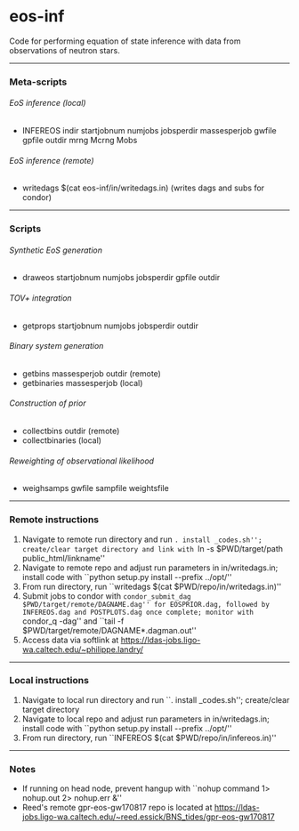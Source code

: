 # eos-inf

Code for performing equation of state inference with data from observations of neutron stars.

---

### Meta-scripts

###### EoS inference (local)

* INFEREOS indir startjobnum numjobs jobsperdir massesperjob gwfile gpfile outdir mrng Mcrng Mobs

###### EoS inference (remote)

* writedags $(cat eos-inf/in/writedags.in) (writes dags and subs for condor)

---

### Scripts

###### Synthetic EoS generation

* draweos startjobnum numjobs jobsperdir gpfile outdir

###### TOV+ integration

* getprops startjobnum numjobs jobsperdir outdir

###### Binary system generation

* getbins massesperjob outdir (remote)
* getbinaries massesperjob (local)

###### Construction of prior

* collectbins outdir (remote)
* collectbinaries (local)

###### Reweighting of observational likelihood

* weighsamps gwfile sampfile weightsfile

---

### Remote instructions

1. Navigate to remote run directory and run ``. install _codes.sh''; create/clear target directory and link with ``ln -s $PWD/target/path public_html/linkname''
2. Navigate to remote repo and adjust run parameters in in/writedags.in; install code with ``python setup.py install --prefix ../opt/''
3. From run directory, run ``writedags $(cat $PWD/repo/in/writedags.in)''
4. Submit jobs to condor with ``condor_submit_dag $PWD/target/remote/DAGNAME.dag'' for EOSPRIOR.dag, followed by INFEREOS.dag and POSTPLOTS.dag once complete; monitor with ``condor_q -dag'' and ``tail -f $PWD/target/remote/DAGNAME*.dagman.out''
5. Access data via softlink at https://ldas-jobs.ligo-wa.caltech.edu/~philippe.landry/

---

### Local instructions

1. Navigate to local run directory and run ``. install _codes.sh''; create/clear target directory
2. Navigate to local repo and adjust run parameters in in/writedags.in; install code with ``python setup.py install --prefix ../opt/''
3. From run directory, run ``INFEREOS $(cat $PWD/repo/in/infereos.in)''

---

### Notes

* If running on head node, prevent hangup with ``nohup command 1> nohup.out 2> nohup.err &''
* Reed's remote gpr-eos-gw170817 repo is located at https://ldas-jobs.ligo-wa.caltech.edu/~reed.essick/BNS_tides/gpr-eos-gw170817
